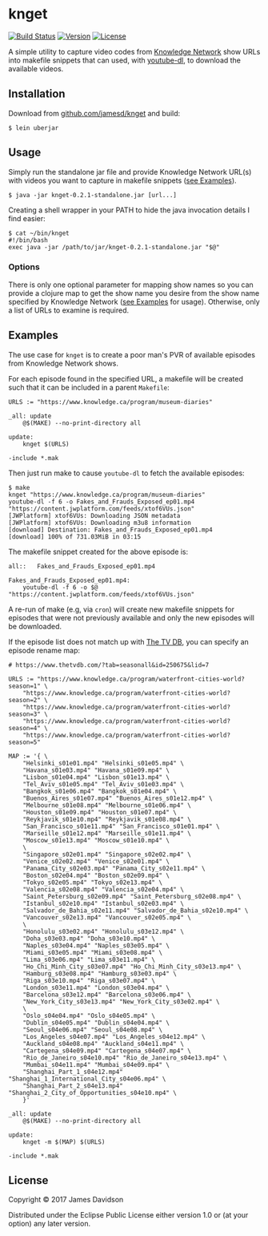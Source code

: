 # knget
[![Build Status](https://travis-ci.org/jamesd/knget.svg?branch=master)](https://travis-ci.org/jamesd/knget)
[![Version](https://img.shields.io/badge/Version-0.2.1-blue.svg?style=flat)](https://github.com/jamesd/knget/releases)
[![License](http://img.shields.io/badge/license-EPL-blue.svg?style=flat)](https://www.eclipse.org/legal/epl-v10.html)

A simple utility to capture video codes from
[Knowledge Network](https://knowledge.ca) show URLs into makefile
snippets that can used, with
[youtube-dl](https://rg3.github.io/youtube-dl/), to download the
available videos.

## Installation

Download from [github.com/jamesd/knget](https://github.com/jamesd/knget)
and build:

	$ lein uberjar

## Usage

Simply run the standalone jar file and provide Knowledge Network URL(s)
with videos you want to capture in makefile snippets
([see Examples](#Examples)).

    $ java -jar knget-0.2.1-standalone.jar [url...]

Creating a shell wrapper in your PATH to hide the java invocation
details I find easier:

	$ cat ~/bin/knget
	#!/bin/bash
	exec java -jar /path/to/jar/knget-0.2.1-standalone.jar "$@"

### Options

There is only one optional parameter for mapping show names so you can
provide a clojure map to get the show name you desire from the show name
specified by Knowledge Network ([see Examples](#Examples) for
usage). Otherwise, only a list of URLs to examine is required.

## Examples

The use case for `knget` is to create a poor man's PVR of available
episodes from Knowledge Network shows.

For each episode found in the specified URL, a makefile will be created
such that it can be included in a parent `Makefile`:

```make
URLS := "https://www.knowledge.ca/program/museum-diaries"

_all: update
	@$(MAKE) --no-print-directory all

update:
	knget $(URLS)

-include *.mak
```

Then just run make to cause `youtube-dl` to fetch the available
episodes:

```
$ make
knget "https://www.knowledge.ca/program/museum-diaries"
youtube-dl -f 6 -o Fakes_and_Frauds_Exposed_ep01.mp4 "https://content.jwplatform.com/feeds/xtof6VUs.json"
[JWPlatform] xtof6VUs: Downloading JSON metadata
[JWPlatform] xtof6VUs: Downloading m3u8 information
[download] Destination: Fakes_and_Frauds_Exposed_ep01.mp4
[download] 100% of 731.03MiB in 03:15
```

The makefile snippet created for the above episode is:

```make
all::	Fakes_and_Frauds_Exposed_ep01.mp4

Fakes_and_Frauds_Exposed_ep01.mp4:
	youtube-dl -f 6 -o $@ "https://content.jwplatform.com/feeds/xtof6VUs.json"
```

A re-run of make (e.g, via `cron`) will create new makefile snippets for
episodes that were not previously available and only the new episodes
will be downloaded.

If the episode list does not match up with [The TV DB](https://thetvdb.com), you
can specify an episode rename map:

```make
# https://www.thetvdb.com/?tab=seasonall&id=250675&lid=7

URLS := "https://www.knowledge.ca/program/waterfront-cities-world?season=1" \
	"https://www.knowledge.ca/program/waterfront-cities-world?season=2" \
	"https://www.knowledge.ca/program/waterfront-cities-world?season=3" \
	"https://www.knowledge.ca/program/waterfront-cities-world?season=4" \
	"https://www.knowledge.ca/program/waterfront-cities-world?season=5"

MAP := '{ \
	"Helsinki_s01e01.mp4" "Helsinki_s01e05.mp4" \
	"Havana_s01e03.mp4" "Havana_s01e09.mp4" \
	"Lisbon_s01e04.mp4" "Lisbon_s01e13.mp4" \
	"Tel_Aviv_s01e05.mp4" "Tel_Aviv_s01e03.mp4" \
	"Bangkok_s01e06.mp4" "Bangkok_s01e04.mp4" \
	"Buenos_Aires_s01e07.mp4" "Buenos_Aires_s01e12.mp4" \
	"Melbourne_s01e08.mp4" "Melbourne_s01e06.mp4" \
	"Houston_s01e09.mp4" "Houston_s01e07.mp4" \
	"Reykjavik_s01e10.mp4" "Reykjavik_s01e08.mp4" \
	"San_Francisco_s01e11.mp4" "San_Francisco_s01e01.mp4" \
	"Marseille_s01e12.mp4" "Marseille_s01e11.mp4" \
	"Moscow_s01e13.mp4" "Moscow_s01e10.mp4" \
	\
	"Singapore_s02e01.mp4" "Singapore_s02e02.mp4" \
	"Venice_s02e02.mp4" "Venice_s02e01.mp4" \
	"Panama_City_s02e03.mp4" "Panama_City_s02e11.mp4" \
	"Boston_s02e04.mp4" "Boston_s02e09.mp4" \
	"Tokyo_s02e05.mp4" "Tokyo_s02e13.mp4" \
	"Valencia_s02e08.mp4" "Valencia_s02e04.mp4" \
	"Saint_Petersburg_s02e09.mp4" "Saint_Petersburg_s02e08.mp4" \
	"Istanbul_s02e10.mp4" "Istanbul_s02e03.mp4" \
	"Salvador_de_Bahia_s02e11.mp4" "Salvador_de_Bahia_s02e10.mp4" \
	"Vancouver_s02e13.mp4" "Vancouver_s02e05.mp4" \
	\
	"Honolulu_s03e02.mp4" "Honolulu_s03e12.mp4" \
	"Doha_s03e03.mp4" "Doha_s03e10.mp4" \
	"Naples_s03e04.mp4" "Naples_s03e05.mp4" \
	"Miami_s03e05.mp4" "Miami_s03e08.mp4" \
	"Lima_s03e06.mp4" "Lima_s03e11.mp4" \
	"Ho_Chi_Minh_City_s03e07.mp4" "Ho_Chi_Minh_City_s03e13.mp4" \
	"Hamburg_s03e08.mp4" "Hamburg_s03e03.mp4" \
	"Riga_s03e10.mp4" "Riga_s03e07.mp4" \
	"London_s03e11.mp4" "London_s03e04.mp4" \
	"Barcelona_s03e12.mp4" "Barcelona_s03e06.mp4" \
	"New_York_City_s03e13.mp4" "New_York_City_s03e02.mp4" \
	\
	"Oslo_s04e04.mp4" "Oslo_s04e05.mp4" \
	"Dublin_s04e05.mp4" "Dublin_s04e04.mp4" \
	"Seoul_s04e06.mp4" "Seoul_s04e08.mp4" \
	"Los_Angeles_s04e07.mp4" "Los_Angeles_s04e12.mp4" \
	"Auckland_s04e08.mp4" "Auckland_s04e11.mp4" \
	"Cartegena_s04e09.mp4" "Cartegena_s04e07.mp4" \
	"Rio_de_Janeiro_s04e10.mp4" "Rio_de_Janeiro_s04e13.mp4" \
	"Mumbai_s04e11.mp4" "Mumbai_s04e09.mp4" \
	"Shanghai_Part_1_s04e12.mp4" "Shanghai_1_International_City_s04e06.mp4" \
	"Shanghai_Part_2_s04e13.mp4" "Shanghai_2_City_of_Opportunities_s04e10.mp4" \
	}'

_all: update
	@$(MAKE) --no-print-directory all

update:
	knget -m $(MAP) $(URLS)

-include *.mak
```

## License

Copyright © 2017 James Davidson

Distributed under the Eclipse Public License either version 1.0 or (at
your option) any later version.
